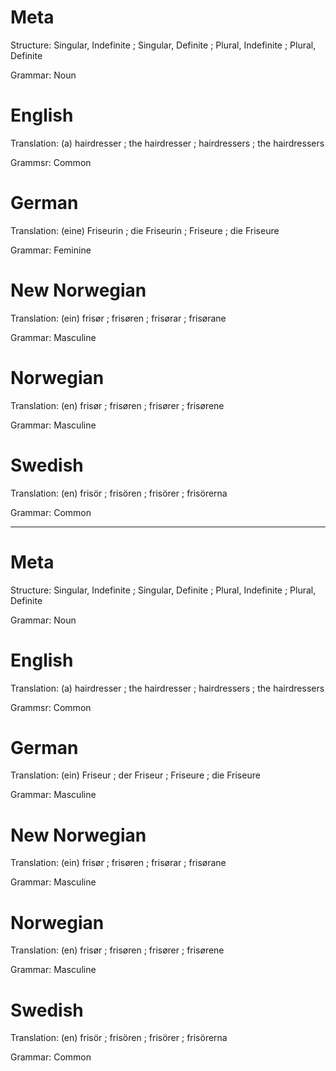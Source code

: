 Meta
====

Structure: Singular, Indefinite ; Singular, Definite ; Plural, Indefinite ; Plural, Definite

Grammar:   Noun



English
=======

Translation: (a) hairdresser ; the hairdresser ; hairdressers ; the hairdressers

Grammsr:     Common


German
======

Translation: (eine) Friseurin ; die Friseurin ; Friseure ; die Friseure

Grammar:     Feminine



New Norwegian
=============

Translation: (ein) frisør ; frisøren ; frisørar ; frisørane

Grammar:     Masculine



Norwegian
=========

Translation: (en) frisør ; frisøren ; frisører ; frisørene

Grammar:     Masculine



Swedish
=======

Translation: (en) frisör ; frisören ; frisörer ; frisörerna

Grammar:     Common



--------------------------------------------------------------------------------

Meta
====

Structure: Singular, Indefinite ; Singular, Definite ; Plural, Indefinite ; Plural, Definite

Grammar:   Noun



English
=======

Translation: (a) hairdresser ; the hairdresser ; hairdressers ; the hairdressers

Grammsr:     Common


German
======

Translation: (ein) Friseur ; der Friseur ; Friseure ; die Friseure

Grammar:     Masculine



New Norwegian
=============

Translation: (ein) frisør ; frisøren ; frisørar ; frisørane

Grammar:     Masculine



Norwegian
=========

Translation: (en) frisør ; frisøren ; frisører ; frisørene

Grammar:     Masculine



Swedish
=======

Translation: (en) frisör ; frisören ; frisörer ; frisörerna

Grammar:     Common
